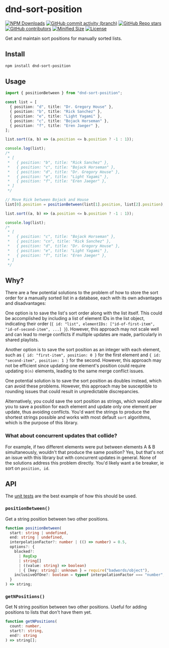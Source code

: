 # dnd-sort-position

[![NPM Downloads](https://img.shields.io/npm/dw/dnd-sort-position?style=flat&logo=npm)](https://www.npmjs.com/package/dnd-sort-position)
[![GitHub commit activity (branch)](https://img.shields.io/github/commit-activity/m/saiichihashimoto/dnd-sort-position?style=flat&logo=github)](https://github.com/saiichihashimoto/dnd-sort-position/pulls?q=is%3Apr+is%3Aclosed)
[![GitHub Repo stars](https://img.shields.io/github/stars/saiichihashimoto/dnd-sort-position?style=flat&logo=github)](https://github.com/saiichihashimoto/dnd-sort-position/stargazers)
[![GitHub contributors](https://img.shields.io/github/contributors/saiichihashimoto/dnd-sort-position?style=flat&logo=github)](https://github.com/saiichihashimoto/dnd-sort-position/graphs/contributors)
[![Minified Size](https://img.shields.io/bundlephobia/min/dnd-sort-position?style=flat)](https://www.npmjs.com/package/dnd-sort-position?activeTab=code)
[![License](https://img.shields.io/github/license/saiichihashimoto/dnd-sort-position?style=flat)](https://github.com/saiichihashimoto/dnd-sort-position/blob/main/LICENSE)

Get and maintain sort positions for manually sorted lists.

## Install

```bash
npm install dnd-sort-position
```

## Usage

```typescript
import { positionBetween } from "dnd-sort-position";

const list = [
  { position: "d", title: "Dr. Gregory House" },
  { position: "b", title: "Rick Sanchez" },
  { position: "e", title: "Light Yagami" },
  { position: "c", title: "Bojack Horseman" },
  { position: "f", title: "Eren Jaeger" },
];

list.sort((a, b) => (a.position <= b.position ? -1 : 1));

console.log(list);
/*
 * [
 *   { position: "b", title: "Rick Sanchez" },
 *   { position: "c", title: "Bojack Horseman" },
 *   { position: "d", title: "Dr. Gregory House" },
 *   { position: "e", title: "Light Yagami" },
 *   { position: "f", title: "Eren Jaeger" },
 * ]
 */

// Move Rick between Bojack and House
list[0].position = positionBetween(list[1].position, list[2].position);

list.sort((a, b) => (a.position <= b.position ? -1 : 1));

console.log(list);
/*
 * [
 *   { position: "c", title: "Bojack Horseman" },
 *   { position: "cn", title: "Rick Sanchez" },
 *   { position: "d", title: "Dr. Gregory House" },
 *   { position: "e", title: "Light Yagami" },
 *   { position: "f", title: "Eren Jaeger" },
 * ]
 */
```

## Why?

There are a few potential solutions to the problem of how to store the sort order for a manually sorted list in a database, each with its own advantages and disadvantages:

One option is to save the list's sort order along with the list itself. This could be accomplished by including a list of element IDs in the list object, indicating their order (`{ id: "list", elementIDs: ["id-of-first-item", "id-of-second-item", ...] }`). However, this approach may not scale well and can lead to merge conflicts if multiple updates are made, particularly in shared playlists.

Another option is to save the sort position as an integer with each element, such as `{ id: "first-item", position: 0 }` for the first element and `{ id: "second-item", position: 1 }` for the second. However, this approach may not be efficient since updating one element's position could require updating `O(n)` elements, leading to the same merge conflict issues.

One potential solution is to save the sort position as doubles instead, which can avoid these problems. However, this approach may be susceptible to rounding issues that could result in unpredictable discrepancies.

Alternatively, you could save the sort position as strings, which would allow you to save a position for each element and update only one element per update, thus avoiding conflicts. You'd want the strings to produce the shortest strings possible and works with most default `sort` algorithms, which is the purpose of this library.

### What about concurrent updates that collide?

For example, if two different elements were put between elements A & B simultaneously, wouldn't that produce the same position? Yes, but that's not an issue with this library but with concurrent updates in general. None of the solutions address this problem directly. You'd likely want a tie breaker, ie sort on `position, id`.

## API

The [unit tests](https://github.com/saiichihashimoto/dnd-sort-position/blob/main/src/index.test.ts) are the best example of how this should be used.

### `positionBetween()`

Get a string position between two other positions.

```typescript
function positionBetween(
  start: string | undefined,
  end: string | undefined,
  interpolationFactor?: number | (() => number) = 0.5,
  options?: {
    blocked?:
      | RegExp
      | string[]
      | ((value: string) => boolean)
      | { [key: string]: unknown } = require("badwords/object"),
    inclusiveOfOne?: boolean = typeof interpolationFactor === "number",
  }
) => string;
```

### `getNPositions()`

Get N string position between two other positions. Useful for adding positions to lists that don't have them yet.

```typescript
function getNPositions(
  count: number,
  start?: string,
  end?: string
) => string[];
```
